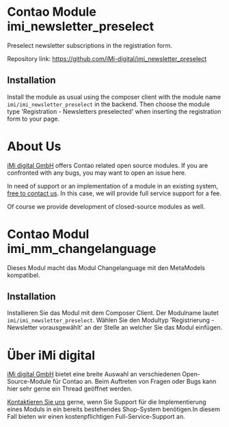 Contao Module imi_newsletter_preselect
======================================

Preselect newsletter subscriptions in the registration form.

Repository link: https://github.com/iMi-digital/imi_newsletter_preselect

Installation
------------

Install the module as usual using the composer client with the module name `imi/imi_newsletter_preselect` in the backend.
Then choose the module type 'Registration - Newsletters preselected' when inserting the registration form to your page.


About Us
=================

[iMi digital GmbH](http://www.imi.de/) offers Contao related open source modules. If you are confronted with any bugs, you may want to open an issue here.

In need of support or an implementation of a module in an existing system, [free to contact us](mailto:digital@iMi.de). In this case, we will provide full service support for a fee.

Of course we provide development of closed-source modules as well.


Contao Modul imi_mm_changelanguage
==================================

Dieses Modul macht das Modul Changelanguage mit den MetaModels kompatibel.

Installation
------------

Installieren Sie das Modul mit dem Composer Client. Der Modulname lautet `imi/imi_newsletter_preselect`.
Wählen Sie  den Modultyp 'Registrierung - Newsletter vorausgewählt' an der Stelle an welcher Sie das Modul einfügen.

Über iMi digital
================

[iMi digital GmbH](http://www.imi.de/) bietet eine breite Auswahl an verschiedenen Open-Source-Module für Contao an. Beim Auftreten von Fragen oder Bugs kann hier sehr gerne ein Thread geöffnet werden.

[Kontaktieren Sie uns](mailto:digital@iMi.de) gerne, wenn Sie Support für die Implementierung eines Moduls in ein bereits bestehendes Shop-System benötigen.In diesem Fall bieten wir einen kostenpflichtigen Full-Service-Support an.
